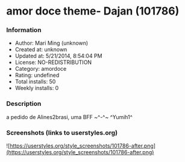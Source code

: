 # amor doce theme- Dajan (101786)

### Information
- Author: Mari Ming (unknown)
- Created at: unknown
- Updated at: 5/21/2014, 8:54:04 PM
- License: NO-REDISTRIBUTION
- Category: amordoce
- Rating: undefined
- Total installs: 50
- Weekly installs: 0


### Description
a pedido de Alines2brasi, uma BFF ~^-^~
^Yumih1^


### Screenshots (links to userstyles.org)
![https://userstyles.org/style_screenshots/101786-after.png](https://userstyles.org/style_screenshots/101786-after.png)



